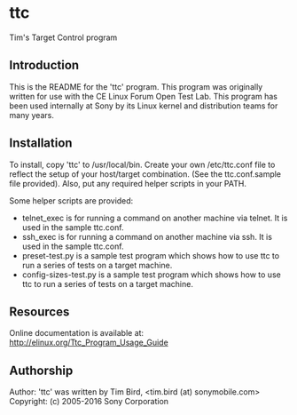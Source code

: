 # ttc
Tim's Target Control program

## Introduction
This is the README for the 'ttc' program. This program was originally written
for use with the CE Linux Forum Open Test Lab.  This program has been used
internally at Sony by its Linux kernel and distribution teams for many years.

## Installation
To install, copy 'ttc' to /usr/local/bin.  Create your own /etc/ttc.conf
file to reflect the setup of your host/target combination.  (See the
ttc.conf.sample file provided).  Also, put any required helper scripts
in your PATH.

Some helper scripts are provided:
 * telnet_exec is for running a command on another machine via telnet.
     It is used in the sample ttc.conf.
 * ssh_exec is for running a command on another machine via ssh.
     It is used in the sample ttc.conf.
 * preset-test.py is a sample test program which shows how to use
     ttc to run a series of tests on a target machine.
 * config-sizes-test.py is a sample test program which shows how to use
     ttc to run a series of tests on a target machine.

## Resources
Online documentation is available at:
http://elinux.org/Ttc_Program_Usage_Guide

## Authorship
Author: 'ttc' was written by Tim Bird, <tim.bird (at) sonymobile.com>
Copyright: (c) 2005-2016 Sony Corporation
